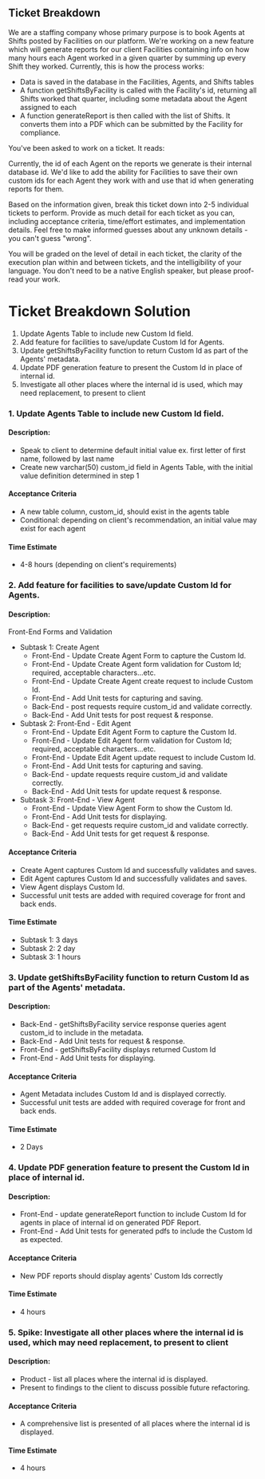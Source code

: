 ## Ticket Breakdown

We are a staffing company whose primary purpose is to book Agents at Shifts posted by Facilities on our platform. We're working on a new feature which will generate reports for our client Facilities containing info on how many hours each Agent worked in a given quarter by summing up every Shift they worked. Currently, this is how the process works:

- Data is saved in the database in the Facilities, Agents, and Shifts tables
- A function getShiftsByFacility is called with the Facility's id, returning all Shifts worked that quarter, including some metadata about the Agent assigned to each
- A function generateReport is then called with the list of Shifts. It converts them into a PDF which can be submitted by the Facility for compliance.


You've been asked to work on a ticket. It reads:

Currently, the id of each Agent on the reports we generate is their internal database id. We'd like to add the ability for Facilities to save their own custom ids for each Agent they work with and use that id when generating reports for them.


Based on the information given, break this ticket down into 2-5 individual tickets to perform. Provide as much detail for each ticket as you can, including acceptance criteria, time/effort estimates, and implementation details. Feel free to make informed guesses about any unknown details - you can't guess "wrong".


You will be graded on the level of detail in each ticket, the clarity of the execution plan within and between tickets, and the intelligibility of your language. You don't need to be a native English speaker, but please proof-read your work.

# Ticket Breakdown Solution

1. Update Agents Table to include new Custom Id field.
2. Add feature for facilities to save/update Custom Id for Agents.
3. Update getShiftsByFacility function to return Custom Id as part of the Agents' metadata.
4. Update PDF generation feature to present the Custom Id in place of internal id.
5. Investigate all other places where the internal id is used, which may need replacement, to present to client

### 1. Update Agents Table to include new Custom Id field.

#### Description:

- Speak to client to determine default initial value ex. first letter of first name, followed by last name
- Create new varchar(50) custom_id field in Agents Table, with the initial value definition determined in step 1

#### Acceptance Criteria

- A new table column, custom_id, should exist in the agents table
- Conditional: depending on client's recommendation, an initial value may exist for each agent

#### Time Estimate

- 4-8 hours (depending on client's requirements)

### 2. Add feature for facilities to save/update Custom Id for Agents.

#### Description:

Front-End Forms and Validation

- Subtask 1: Create Agent
  - Front-End - Update Create Agent Form to capture the Custom Id.
  - Front-End - Update Create Agent form validation for Custom Id; required, acceptable characters...etc.
  - Front-End - Update Create Agent create request to include Custom Id.
  - Front-End - Add Unit tests for capturing and saving.
  - Back-End - post requests require custom_id and validate correctly.
  - Back-End - Add Unit tests for post request & response.
- Subtask 2: Front-End - Edit Agent
  - Front-End - Update Edit Agent Form to capture the Custom Id.
  - Front-End - Update Edit Agent form validation for Custom Id; required, acceptable characters...etc.
  - Front-End - Update Edit Agent update request to include Custom Id.
  - Front-End - Add Unit tests for capturing and saving.
  - Back-End - update requests require custom_id and validate correctly.
  - Back-End - Add Unit tests for update request & response.
- Subtask 3: Front-End - View Agent
  - Front-End - Update View Agent Form to show the Custom Id.
  - Front-End - Add Unit tests for displaying.
  - Back-End - get requests require custom_id and validate correctly.
  - Back-End - Add Unit tests for get request & response.

#### Acceptance Criteria

- Create Agent captures Custom Id and successfully validates and saves.
- Edit Agent captures Custom Id and successfully validates and saves.
- View Agent displays Custom Id.
- Successful unit tests are added with required coverage for front and back ends.

#### Time Estimate

- Subtask 1: 3 days
- Subtask 2: 2 day
- Subtask 3: 1 hours

### 3. Update getShiftsByFacility function to return Custom Id as part of the Agents' metadata.

#### Description:

- Back-End - getShiftsByFacility service response queries agent custom_id to include in the metadata.
- Back-End - Add Unit tests for request & response.
- Front-End - getShiftsByFacility displays returned Custom Id
- Front-End - Add Unit tests for displaying.

#### Acceptance Criteria

- Agent Metadata includes Custom Id and is displayed correctly.
- Successful unit tests are added with required coverage for front and back ends.

#### Time Estimate

- 2 Days

### 4. Update PDF generation feature to present the Custom Id in place of internal id.

#### Description:

- Front-End - update generateReport function to include Custom Id for agents in place of internal id on generated PDF Report.
- Front-End - Add Unit tests for generated pdfs to include the Custom Id as expected.

#### Acceptance Criteria

- New PDF reports should display agents' Custom Ids correctly

#### Time Estimate

- 4 hours

### 5. Spike: Investigate all other places where the internal id is used, which may need replacement, to present to client

#### Description:

- Product - list all places where the internal id is displayed.
- Present to findings to the client to discuss possible future refactoring.

#### Acceptance Criteria

- A comprehensive list is presented of all places where the internal id is displayed.

#### Time Estimate

- 4 hours
